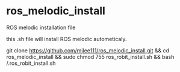 # ros_melodic_install
ROS melodic installation file 

this .sh file will install ROS melodic autometicaly.

git clone https://github.com/mjlee111/ros_melodic_install.git && cd ros_melodic_install && sudo chmod 755 ros_robit_install.sh && bash /.ros_robit_install.sh
